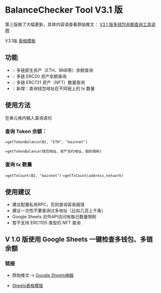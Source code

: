 # BalanceChecker Tool V3.1 版


第三版做了大幅更新，具体内容请查看原始推文： [V3.1 版多钱包余额查询工具说明](https://twitter.com/gm365/status/1626146212868149248)

V3.1版 [表格模板](https://docs.google.com/spreadsheets/d/1fi9nAjEffAmScBMAGegBYChqZ_3xZYGlr8RakAaz51E/edit?usp=sharing)

## 功能

* 💡 多链原生资产（ETH、BNB等）余额查询
* 💡 多链 ERC20 资产余额查询
* 💡 多链 ERC721 资产（NFT）数量查询
* 💡 新增：查询钱包地址在不同链上的 tx 数量


## 使用方法

在单元格内输入查询语句

### 查询 Token 余额：

`=getTokenBalance(B2, "ETH", "mainnet")`

`=getTokenBalance(钱包地址，资产合约地址，链的简称)`

### 查询 tx 数量

`=getTxCount(B2, "mainnet")`
`=getTxCount(address,network)`

## 使用建议

* 建议配置私有RPC，否则查询容易报错
* 建议一次性不要查询过多地址（比如几百上千条）
* Google Sheets 对外API访问有每日数量限制
* 暂不支持 ERC1155 类型的 NFT 查询



## V 1.0 版使用 Google Sheets 一键检查多钱包、多链余额


### 链接

* 原始推文 -> [Google Sheets神器](https://twitter.com/gm365/status/1551827163095388161)



* [Sheets表格模版](https://docs.google.com/spreadsheets/d/1Zvgm9ITZvb36pOSD5oaSPeROMS8dGDltjKd-lcZczgc/edit?usp=sharing)
